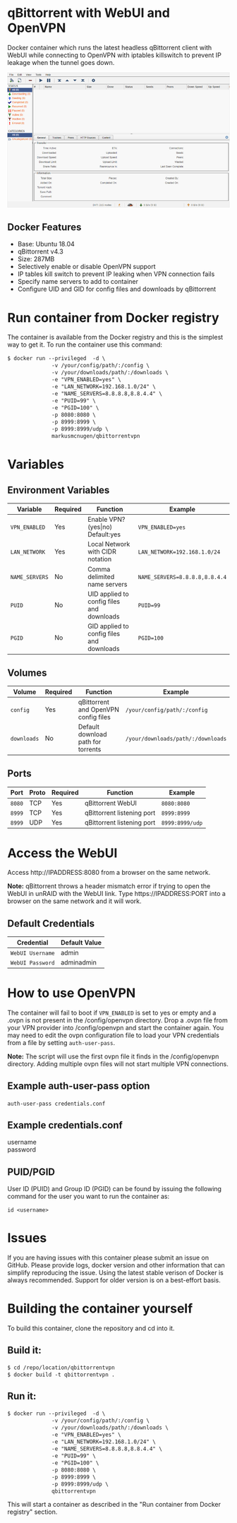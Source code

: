 [preview]: https://raw.githubusercontent.com/MarkusMcNugen/docker-templates/master/qbittorrentvpn/Screenshot.png "qBittorrent Preview"

# qBittorrent with WebUI and OpenVPN
Docker container which runs the latest headless qBittorrent client with WebUI while connecting to OpenVPN with iptables killswitch to prevent IP leakage when the tunnel goes down.

![alt text][preview]

## Docker Features
* Base: Ubuntu 18.04
* qBittorrent v4.3
* Size: 287MB
* Selectively enable or disable OpenVPN support
* IP tables kill switch to prevent IP leaking when VPN connection fails
* Specify name servers to add to container
* Configure UID and GID for config files and downloads by qBittorrent

# Run container from Docker registry
The container is available from the Docker registry and this is the simplest way to get it.
To run the container use this command:

```
$ docker run --privileged  -d \
              -v /your/config/path/:/config \
              -v /your/downloads/path/:/downloads \
              -e "VPN_ENABLED=yes" \
              -e "LAN_NETWORK=192.168.1.0/24" \
              -e "NAME_SERVERS=8.8.8.8,8.8.4.4" \
              -e "PUID=99" \
              -e "PGID=100" \
              -p 8080:8080 \
              -p 8999:8999 \
              -p 8999:8999/udp \
              markusmcnugen/qbittorrentvpn
```

# Variables
## Environment Variables
| Variable | Required | Function | Example |
|----------|----------|----------|----------|
|`VPN_ENABLED`| Yes | Enable VPN? (yes\|no) Default:yes|`VPN_ENABLED=yes`|
|`LAN_NETWORK`| Yes | Local Network with CIDR notation |`LAN_NETWORK=192.168.1.0/24`|
|`NAME_SERVERS`| No | Comma delimited name servers |`NAME_SERVERS=8.8.8.8,8.8.4.4`|
|`PUID`| No | UID applied to config files and downloads |`PUID=99`|
|`PGID`| No | GID applied to config files and downloads |`PGID=100`|

## Volumes
| Volume | Required | Function | Example |
|----------|----------|----------|----------|
| `config` | Yes | qBittorrent and OpenVPN config files | `/your/config/path/:/config`|
| `downloads` | No | Default download path for torrents | `/your/downloads/path/:/downloads`|

## Ports
| Port | Proto | Required | Function | Example |
|----------|----------|----------|----------|----------|
| `8080` | TCP | Yes | qBittorrent WebUI | `8080:8080`|
| `8999` | TCP | Yes | qBittorrent listening port | `8999:8999`|
| `8999` | UDP | Yes | qBittorrent listening port | `8999:8999/udp`|

# Access the WebUI
Access http://IPADDRESS:8080 from a browser on the same network.

**Note:** qBittorrent throws a header mismatch error if trying to open the WebUI in unRAID with the WebUI link. Type https://IPADDRESS:PORT into a browser on the same network and it will work.

## Default Credentials
| Credential | Default Value |
|----------|----------|
|`WebUI Username`|admin |
|`WebUI Password`|adminadmin |

# How to use OpenVPN
The container will fail to boot if `VPN_ENABLED` is set to yes or empty and a .ovpn is not present in the /config/openvpn directory. Drop a .ovpn file from your VPN provider into /config/openvpn and start the container again. You may need to edit the ovpn configuration file to load your VPN credentials from a file by setting `auth-user-pass`.

**Note:** The script will use the first ovpn file it finds in the /config/openvpn directory. Adding multiple ovpn files will not start multiple VPN connections.

## Example auth-user-pass option
`auth-user-pass credentials.conf`

## Example credentials.conf
username<br>
password

## PUID/PGID
User ID (PUID) and Group ID (PGID) can be found by issuing the following command for the user you want to run the container as:

```
id <username>
```

# Issues
If you are having issues with this container please submit an issue on GitHub.
Please provide logs, docker version and other information that can simplify reproducing the issue.
Using the latest stable verison of Docker is always recommended. Support for older version is on a best-effort basis.

# Building the container yourself
To build this container, clone the repository and cd into it.

## Build it:
```
$ cd /repo/location/qbittorrentvpn
$ docker build -t qbittorrentvpn .
```
## Run it:
```
$ docker run --privileged  -d \
              -v /your/config/path/:/config \
              -v /your/downloads/path/:/downloads \
              -e "VPN_ENABLED=yes" \
              -e "LAN_NETWORK=192.168.1.0/24" \
              -e "NAME_SERVERS=8.8.8.8,8.8.4.4" \
              -e "PUID=99" \
              -e "PGID=100" \
              -p 8080:8080 \
              -p 8999:8999 \
              -p 8999:8999/udp \
              qbittorrentvpn
```

This will start a container as described in the "Run container from Docker registry" section.
